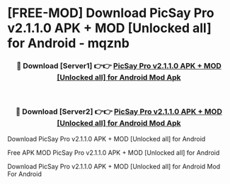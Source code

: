 # [FREE-MOD] Download PicSay Pro v2.1.1.0 APK + MOD [Unlocked all] for Android - mqznb


<div align="center">
<h3>🔴 Download [Server1] 👉👉 <a href="https://apk-comot.site?title=PicSay_Pro_v2.1.1.0_APK_+_MOD_[Unlocked_all]_for_Android">PicSay Pro v2.1.1.0 APK + MOD [Unlocked all] for Android Mod Apk</a></h3><br>

<h3>🔴 Download [Server2] 👉👉 <a href="https://apk-comot.site?title=PicSay_Pro_v2.1.1.0_APK_+_MOD_[Unlocked_all]_for_Android">PicSay Pro v2.1.1.0 APK + MOD [Unlocked all] for Android Mod Apk</a></h3>
</div>



Download PicSay Pro v2.1.1.0 APK + MOD [Unlocked all] for Android 

Free APK MOD PicSay Pro v2.1.1.0 APK + MOD [Unlocked all] for Android 

Download PicSay Pro v2.1.1.0 APK + MOD [Unlocked all] for Android Mod For Android
